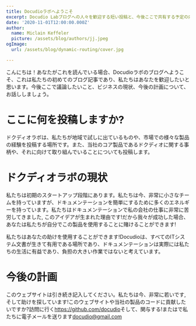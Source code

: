 ```yaml
---
title: Docudioラボへようこそ
excerpt: Docudio Labブログへの人々を歓迎する短い投稿と、今後ここで共有する予定の内容。
date: '2020-11-01T12:00:00.000Z'
author:
  name: Miclain Keffeler
  picture: /assets/blog/authors/jj.jpeg
ogImage:
  url: /assets/blog/dynamic-routing/cover.jpg

---
```

こんにちは！あなたがこれを読んでいる場合、Docudioラボのブログへようこそ、これは私たちの初めてのブログ記事であり、私たちはあなたを歓迎したいと思います。今後ここで議論したいこと、ビジネスの現状、今後の計画について、お話ししましょう。

# ここに何を投稿しますか?

ドクディオラボは、私たちが地域で試しに出ているものや、市場での様々な製品の経験を投稿する場所です。また、当社のコア製品であるドクディオに関する事柄や、それに向けて取り組んでいることについても投稿します。

# ドクディオラボの現状

私たちは初期のスタートアップ段階にあります。私たちは今、非常に小さなチームを持っていますが、ドキュメンテーションを簡単にするために多くのエネルギーを持っています。私たちはドキュメンテーションで私の会社の仕事に非常に苦労してきました, このアイデアが生まれた理由です!だから我々が成功した場合、あなたは私たちが自分でこの製品を使用することに賭けることができます!

私たちはあなたの助けを使用することができます!Docudioは、すべてのITシステム文書が生きて有用である場所であり、ドキュメンテーションは実際には私たちの生活に有益であり、負担の大きい作業ではないと考えています。

# 今後の計画

このウェブサイトは引き続き記入してください。私たちは今、非常に若いです, そして助けを探しています!このウェブサイトや当社の製品のコードに貢献したいですか?訪問に行く<https://github.com/docudio>そして、関与する!またはで私たちに電子メールを送ります[docudio@gmail.com](mailto:docudio@gmail.com)
